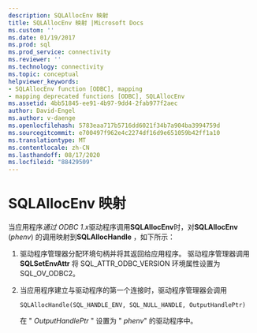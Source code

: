 ```yaml
---
description: SQLAllocEnv 映射
title: SQLAllocEnv 映射 |Microsoft Docs
ms.custom: ''
ms.date: 01/19/2017
ms.prod: sql
ms.prod_service: connectivity
ms.reviewer: ''
ms.technology: connectivity
ms.topic: conceptual
helpviewer_keywords:
- SQLAllocEnv function [ODBC], mapping
- mapping deprecated functions [ODBC], SQLAllocEnv
ms.assetid: 4bb51845-ee91-4b97-9dd4-2fab977f2aec
author: David-Engel
ms.author: v-daenge
ms.openlocfilehash: 5783eaa717b5716dd6021f34b7a904ba3994759d
ms.sourcegitcommit: e700497f962e4c2274df16d9e651059b42ff1a10
ms.translationtype: MT
ms.contentlocale: zh-CN
ms.lasthandoff: 08/17/2020
ms.locfileid: "88429509"
---
```

# <a name="sqlallocenv-mapping"></a>SQLAllocEnv 映射
当应用程序*通过 ODBC 1.x*驱动程序调用**SQLAllocEnv**时，对**SQLAllocEnv** (*phenv*) 的调用映射到**SQLAllocHandle** ，如下所示：  
  
1.  驱动程序管理器分配环境句柄并将其返回给应用程序。 驱动程序管理器调用 **SQLSetEnvAttr** 将 SQL_ATTR_ODBC_VERSION 环境属性设置为 SQL_OV_ODBC2。  
  
2.  当应用程序建立与驱动程序的第一个连接时，驱动程序管理器会调用  
  
    ```  
    SQLAllocHandle(SQL_HANDLE_ENV, SQL_NULL_HANDLE, OutputHandlePtr)  
    ```  
  
     在 " *OutputHandlePtr* " 设置为 " *phenv*" 的驱动程序中。

